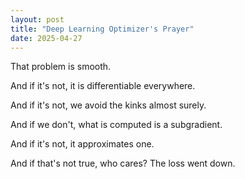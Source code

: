 ```yaml
---
layout: post
title: "Deep Learning Optimizer's Prayer"
date: 2025-04-27
---
```


That problem is smooth.

And if it's not, it is differentiable everywhere.

And if it's not, we avoid the kinks almost surely.

And if we don't, what is computed is a subgradient.

And if it's not, it approximates one.

And if that's not true, who cares? The loss went down.
